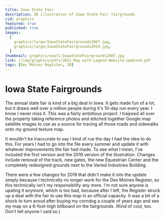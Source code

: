 ```yaml
---
title: Iowa State Fair
description: 3D illustration of Iowa State Fair fairgrounds
cid: graphics
featured: true
published: true
images:
  [
    graphics/large/IowaStateFairgrounds2007.jpg,
    graphics/large/IowaStateFairgrounds2019.jpg,
  ]
thumbnail: graphics/small/IowaStateFairgrounds2007.jpg
link: //img/graphics/pdfs/2021-Map-with-Legend-Website-Updated.pdf
tags: [Des Moines Register, 3D]
---
```


# Iowa State Fairgrounds

The annual state fair is kind of a big deal in Iowa. It gets made fun of a lot, but it draws well over a million people during it's 10-day run every year. I know I never miss it. This was a fairly ambitious project. I traipsed all over the property taking reference photos and stitched together Google map satellite images to use as a source for tracing all those roads and sidewalks onto my ground texture map.

It wouldn't be inaccurate to say I kind of rue the day I had the idea to do this. For years I had to go into the file every summer and update it with whatever improvements the fair had made. To see what I mean, I've included the first version and the 2019 version of the illustration. Changes include removal of the track, new gates, the new Equestrian Center and the completely redesigned grounds next to the Varied Industries Building.

There were a few changes for 2019 that didn't make it into the update simply because I technically no longer work for the Des Moines Register, so this technically isn't my responsibility any more. I'm not sure anyone is upating it anymore, which is too bad, because after I left, the Register struck up a deal with the fair to use this map in an official capacity. It was a bit of a shock to turn aroud after buying my corndog a couple of years ago and see my map on a 6-foot-high billboard on the fairgrounds. (Kind of cool, too. Don't tell anyone I said so.)

<!-- external link -->

<!-- {% include external-link.html url=page.link text="Fairgounds Map (pdf)" %} -->
